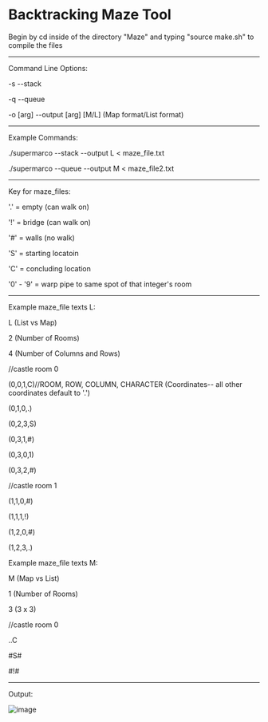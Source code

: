 # Backtracking Maze Tool

Begin by cd inside of the directory "Maze" and typing "source make.sh" to compile the files
________________________________________________________________________________

Command Line Options:

-s    --stack

-q    --queue

-o [arg]  --output [arg] [M/L]  (Map format/List format)

_______________________________________________________________________________


Example Commands:

./supermarco --stack --output L < maze_file.txt

./supermarco --queue --output M < maze_file2.txt

_______________________________________________________________________________


Key for maze_files:

'.' = empty (can walk on)

'!' = bridge (can walk on)

'#' = walls (no walk)

'S' = starting locatoin

'C' = concluding location

'0' - '9' = warp pipe to same spot of that integer's room


_______________________________________________________________________________


Example maze_file texts L:

L (List vs Map)

2 (Number of Rooms)

4 (Number of Columns and Rows)

//castle room 0

(0,0,1,C)//ROOM, ROW, COLUMN, CHARACTER (Coordinates-- all other coordinates default to '.')

(0,1,0,.)

(0,2,3,S)

(0,3,1,#)

(0,3,0,1)

(0,3,2,#)

//castle room 1

(1,1,0,#)

(1,1,1,!)

(1,2,0,#)

(1,2,3,.)



Example maze_file texts M:

M (Map vs List)

1 (Number of Rooms)

3 (3 x 3)

//castle room 0

..C 

#S#

#!#







____________________________________________________________________________
Output:

![image](https://user-images.githubusercontent.com/97473935/167756807-ea78beba-402b-44a7-ab5a-d49e2bc41e02.png)
